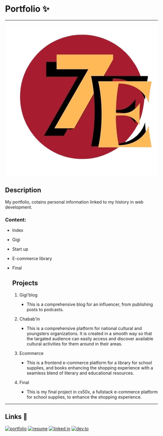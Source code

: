 # Portfolio ✨
---
<p align="center">
  <img src="logo2.png" alt="alt text">
</p>

## Description 
My portfolio, cotains personal information linked to my history in web development.
### Content:
- Index
* Gigi
+ Start up
+ E-commerce library
+ Final
  ## Projects

  1. Gigi'blog
     
     * This is a comprehensive blog for an influencer, from publishing posts to podcasts.
     
  2. Chabab'in
     
      * This is a comprehensive platform for national cultural and youngsters organizations. It is created in a smooth way so that the targated audience can easily access and discover available cultural activities for them around in their areas.
     
  3. Ecommerce
   
      * This is a frontend e-commerce platform for a library for school supplies, and books
           enhancing the shopping experience with a seamless blend of literary and educational resources.
  4. Final
     
      * This is my final project in cs50x, a fullstack e-commerce platform for school supplies,
           to enhance the shopping experience.
---
## Links 🔗
[![portfolio](https://img.shields.io/badge/portfolio-000000?style=for-the-badge&logo=google&logoColor=white)](https://tarenjk24.github.io/port/index.html)
[![resume](https://img.shields.io/badge/Resume-000000?style=for-the-badge&logo=google&logoColor=white)](https://github.com/tarenjk24/port/blob/main/resume.pdf)
[![linked in](https://img.shields.io/badge/Linkedin-000000?style=for-the-badge&logo=Linkedin&logoColor=white)](https://www.linkedin.com/in/eter-nada-9a457a2bb/)
[![dev.to](https://img.shields.io/badge/Dev.to-000000?style=for-the-badge&logo=dev.to&logoColor=white)](https://dev.to/eter7)

